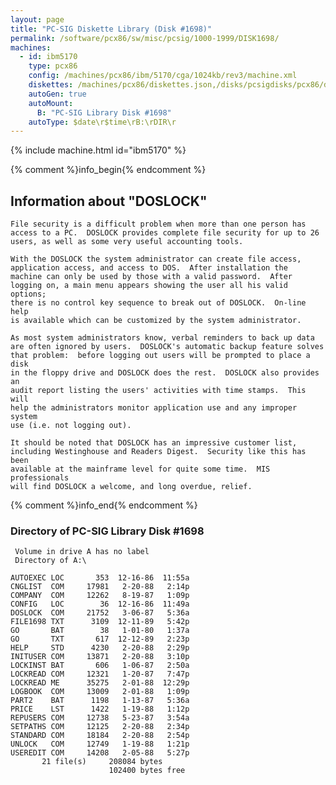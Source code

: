 ```yaml
---
layout: page
title: "PC-SIG Diskette Library (Disk #1698)"
permalink: /software/pcx86/sw/misc/pcsig/1000-1999/DISK1698/
machines:
  - id: ibm5170
    type: pcx86
    config: /machines/pcx86/ibm/5170/cga/1024kb/rev3/machine.xml
    diskettes: /machines/pcx86/diskettes.json,/disks/pcsigdisks/pcx86/diskettes.json
    autoGen: true
    autoMount:
      B: "PC-SIG Library Disk #1698"
    autoType: $date\r$time\rB:\rDIR\r
---
```


{% include machine.html id="ibm5170" %}

{% comment %}info_begin{% endcomment %}

## Information about "DOSLOCK"

    File security is a difficult problem when more than one person has
    access to a PC.  DOSLOCK provides complete file security for up to 26
    users, as well as some very useful accounting tools.
    
    With the DOSLOCK the system administrator can create file access,
    application access, and access to DOS.  After installation the
    machine can only be used by those with a valid password.  After
    logging on, a main menu appears showing the user all his valid options;
    there is no control key sequence to break out of DOSLOCK.  On-line help
    is available which can be customized by the system administrator.
    
    As most system administrators know, verbal reminders to back up data
    are often ignored by users.  DOSLOCK's automatic backup feature solves
    that problem:  before logging out users will be prompted to place a disk
    in the floppy drive and DOSLOCK does the rest.  DOSLOCK also provides an
    audit report listing the users' activities with time stamps.  This will
    help the administrators monitor application use and any improper system
    use (i.e. not logging out).
    
    It should be noted that DOSLOCK has an impressive customer list,
    including Westinghouse and Readers Digest.  Security like this has been
    available at the mainframe level for quite some time.  MIS professionals
    will find DOSLOCK a welcome, and long overdue, relief.
{% comment %}info_end{% endcomment %}


### Directory of PC-SIG Library Disk #1698

     Volume in drive A has no label
     Directory of A:\

    AUTOEXEC LOC       353  12-16-86  11:55a
    CNGLIST  COM     17981   2-20-88   2:14p
    COMPANY  COM     12262   8-19-87   1:09p
    CONFIG   LOC        36  12-16-86  11:49a
    DOSLOCK  COM     21752   3-06-87   5:36a
    FILE1698 TXT      3109  12-11-89   5:42p
    GO       BAT        38   1-01-80   1:37a
    GO       TXT       617  12-12-89   2:23p
    HELP     STD      4230   2-20-88   2:29p
    INITUSER COM     13871   2-20-88   3:10p
    LOCKINST BAT       606   1-06-87   2:50a
    LOCKREAD COM     12321   1-20-87   7:47p
    LOCKREAD ME      35275   2-01-88  12:29p
    LOGBOOK  COM     13009   2-01-88   1:09p
    PART2    BAT      1198   1-13-87   5:36a
    PRICE    LST      1422   1-19-88   1:12p
    REPUSERS COM     12738   5-23-87   3:54a
    SETPATHS COM     12125   2-20-88   2:34p
    STANDARD COM     18184   2-20-88   2:54p
    UNLOCK   COM     12749   1-19-88   1:21p
    USEREDIT COM     14208   2-05-88   5:27p
           21 file(s)     208084 bytes
                          102400 bytes free
